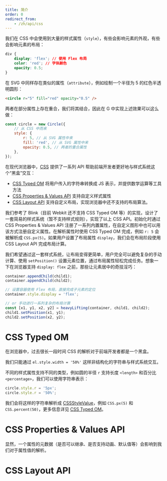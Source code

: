 ```yaml
---
title: 简介
order: 0
redirect_from:
    - /zh/api/css
---
```


我们在 CSS 中会使用到大量的样式属性（`style`），有些会影响元素的外观，有些会影响元素的布局：

```css
div {
    display: 'flex'; // 使用 Flex 布局
    color: 'red'; // 字体颜色
    opacity: 0.5;
}
```

在 SVG 中同样存在类似的属性（`attribute`），例如绘制一个半径为 5 的红色半透明圆形：

```html
<circle r="5" fill="red" opacity="0.5" />
```

两者在部分属性上存在重合，我们将其结合，因此在 G 中实现上述效果可以这么做：

```js
const circle = new Circle({
    // 从 CSS 中而来
    style: {
        r: 5, // 从 SVG 属性中来
        fill: 'red', // 从 SVG 属性中来
        opacity: 0.5, // 两者的重合属性
    },
});
```

在现代浏览器中，[CSS](https://developer.mozilla.org/en-US/docs/Web/API/CSS) 提供了一系列 API 帮助前端开发者更好地与样式系统这个“黑盒”交互：

-   [CSS Typed OM](https://developer.mozilla.org/en-US/docs/Web/Guide/Houdini#css_typed_om) 将用户传入的字符串转换成 JS 表示，并提供数学运算等工具方法
-   [CSS Properties & Values API](https://developer.mozilla.org/en-US/docs/Web/API/CSS_Properties_and_Values_API) 支持自定义样式属性
-   [CSS Layout API](https://developer.mozilla.org/en-US/docs/Web/Guide/Houdini#css_layout_api) 支持自定义布局，实现浏览器中还不支持的布局算法。

我们参考了 Blink（目前 Webkit 还不支持 CSS Typed OM 等）的实现，设计了一套简易的样式系统（暂不支持样式规则），实现了以上 CSS API。初始化时通过 CSS Properties & Values API 注册了一系列内置属性，在自定义图形中也可以用该方式注册自定义属性。在解析属性时使用 CSS Typed OM 完成，例如 `r: 5` 会被解析成 `CSS.px(5)`。如果用户设置了布局属性 `display`，我们会在布局阶段使用 CSS Layout API 完成布局计算。

我们希望通过这一套样式系统，让布局变得更简单，用户完全可以避免复杂的手动计算、使用 `setPosition()` 设置元素位置，通过布局属性轻松完成任务。想象一下在浏览器支持 `display: flex` 之前，那些让元素居中的奇技淫巧：

```js
container.appendChild(child1);
container.appendChild(child2);

// 设置容器使用 Flex 布局，直接完成子元素的定位
container.style.display = 'flex';

// or 手动进行一系列复杂的布局计算
const [x1, y1, x2, y2] = heavyLifting(container, child1, child2);
child1.setPosition(x1, y1);
child2.setPosition(x2, y2);
```

# CSS Typed OM

在浏览器中，过去很长一段时间 CSS 的解析对于前端开发者都是一个黑盒。

我们只能通过 `el.style.width = '50%'` 这样非结构化的字符串与样式系统交互。

不同的样式属性支持不同的类型，例如圆的半径 `r` 支持长度 `<length>` 和百分比 `<percentage>`，我们可以使用字符串表示：

```js
circle.style.r = '5px';
circle.style.r = '50%';
```

我们会将这样的字符串解析成 [CSSStyleValue](/zh/api/css/css-typed-om#cssstylevalue)，例如 `CSS.px(5)` 和 `CSS.percent(50)`，更多信息详见 [CSS Typed OM](/zh/api/css/css-typed-om)。

# CSS Properties & Values API

显然，一个属性的元数据（是否可以继承、是否支持动画、默认值等）会影响到我们对于属性值的解析。

# CSS Layout API
